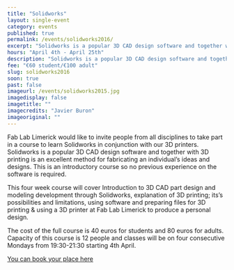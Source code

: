 ```yaml
---
title: "Solidworks"
layout: single-event
category: events
published: true
permalink: /events/solidworks2016/
excerpt: "Solidworks is a popular 3D CAD design software and together with 3D printing is an excellent method for fabricating an individual’s ideas and designs."
hours: "April 4th - April 25th"
description: "Solidworks is a popular 3D CAD design software and together with 3D printing is an excellent method for fabricating an individual’s ideas and designs."
fee: "€60 student/€100 adult"
slug: solidworks2016
soon: true
past: false
imageurl: /events/solidworks2015.jpg
imagedisplay: false
imagetitle: ""
imagecredits: "Javier Buron"
imageoriginal: ""
---
```


Fab Lab Limerick would like to invite people from all disciplines to take part in a course to learn Solidworks in conjunction with our 3D printers. Solidworks is a popular 3D CAD design software and together with 3D printing is an excellent method for fabricating an individual’s ideas and designs. This is an introductory course so no previous experience on the software is required.

This four week course will cover Introduction to 3D CAD part design and modeling development through Solidworks, explanation of 3D printing; its’s possibilities and limitations, using software and preparing files for 3D printing & using a 3D printer at Fab Lab Limerick to produce a personal design.

The cost of the full course is 40 euros for students and 80 euros for adults. Capacity of this course is 12 people and classes will be on four consecutive Mondays from 19:30-21:30 starting 4th April.

[You can book your place here](http://fablablimerick.ticketleap.com/solid-works-course/)
